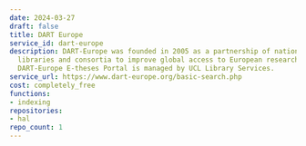 ```yaml
---
date: 2024-03-27
draft: false
title: DART Europe
service_id: dart-europe
description: DART-Europe was founded in 2005 as a partnership of national and university
  libraries and consortia to improve global access to European research theses. The
  DART-Europe E-theses Portal is managed by UCL Library Services.
service_url: https://www.dart-europe.org/basic-search.php
cost: completely_free
functions:
- indexing
repositories:
- hal
repo_count: 1
---
```



